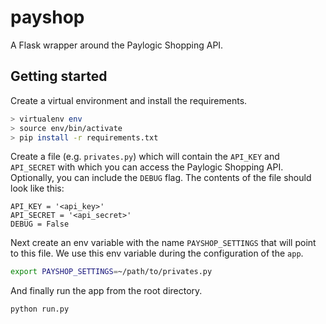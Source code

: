 payshop
=======

A Flask wrapper around the Paylogic Shopping API.

Getting started
---------------
Create a virtual environment and install the requirements.

```bash
> virtualenv env
> source env/bin/activate
> pip install -r requirements.txt
```

Create a file (e.g. `privates.py`) which will contain the `API_KEY` and `API_SECRET` with which you can access the
Paylogic Shopping API. Optionally, you can include the `DEBUG` flag. The contents of the file should look like this:

```
API_KEY = '<api_key>'
API_SECRET = '<api_secret>'
DEBUG = False
```

Next create an env variable with the name `PAYSHOP_SETTINGS` that will point to this file. We use this env variable during the configuration of the `app`.

```bash
export PAYSHOP_SETTINGS=~/path/to/privates.py
```

And finally run the app from the root directory.

```bash
python run.py
```
